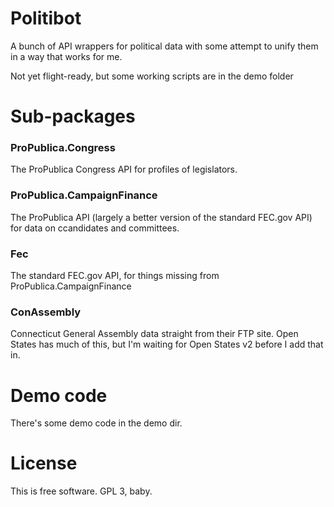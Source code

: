 # Politibot

A bunch of API wrappers for political data with some attempt to unify them
in a way that works for me.

Not yet flight-ready, but some working scripts are in the demo folder

# Sub-packages

### ProPublica.Congress

The ProPublica Congress API for profiles of legislators.

### ProPublica.CampaignFinance

The ProPublica API (largely a better version of the standard FEC.gov API)
for data on ccandidates and committees.

### Fec

The standard FEC.gov API, for things missing from ProPublica.CampaignFinance

### ConAssembly

Connecticut General Assembly data straight from their FTP site. Open States
has much of this, but I'm waiting for Open States v2 before I add that in.

# Demo code

There's some demo code in the demo dir.

# License

This is free software. GPL 3, baby.